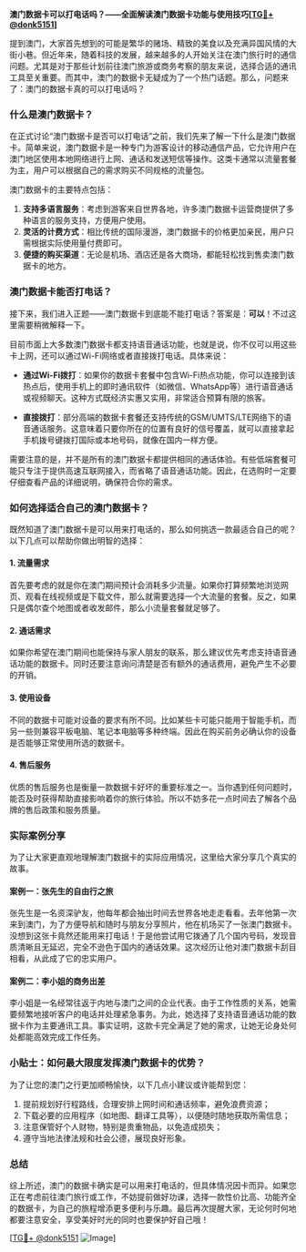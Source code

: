 **澳门数据卡可以打电话吗？——全面解读澳门数据卡功能与使用技巧[[TG💪+ @donk5151](https://t.me/s/donk5151)]**

提到澳门，大家首先想到的可能是繁华的赌场、精致的美食以及充满异国风情的大街小巷。但近年来，随着科技的发展，越来越多的人开始关注在澳门旅行时的通信问题。尤其是对于那些计划前往澳门旅游或商务考察的朋友来说，选择合适的通讯工具至关重要。而其中，澳门的数据卡无疑成为了一个热门话题。那么，问题来了：澳门的数据卡真的可以打电话吗？

### 什么是澳门数据卡？

在正式讨论“澳门数据卡是否可以打电话”之前，我们先来了解一下什么是澳门数据卡。简单来说，澳门数据卡是一种专门为游客设计的移动通信产品，它允许用户在澳门地区使用本地网络进行上网、通话和发送短信等操作。这类卡通常以流量套餐为主，用户可以根据自己的需求购买不同规格的流量包。

澳门数据卡的主要特点包括：
1. **支持多语言服务**：考虑到游客来自世界各地，许多澳门数据卡运营商提供了多种语言的服务支持，方便用户使用。
2. **灵活的计费方式**：相比传统的国际漫游，澳门数据卡的价格更加亲民，用户只需根据实际使用量付费即可。
3. **便捷的购买渠道**：无论是机场、酒店还是各大商场，都能轻松找到售卖澳门数据卡的地方。

### 澳门数据卡能否打电话？

接下来，我们进入正题——澳门数据卡到底能不能打电话？答案是：**可以**！不过这里需要稍微解释一下。

目前市面上大多数澳门数据卡都支持语音通话功能，也就是说，你不仅可以用这些卡上网，还可以通过Wi-Fi网络或者直接拨打电话。具体来说：

- **通过Wi-Fi拨打**：如果你的数据卡套餐中包含Wi-Fi热点功能，你可以连接到该热点后，使用手机上的即时通讯软件（如微信、WhatsApp等）进行语音通话或视频聊天。这种方式既经济实惠又实用，非常适合预算有限的旅客。
  
- **直接拨打**：部分高端的数据卡套餐还支持传统的GSM/UMTS/LTE网络下的语音通话服务。这意味着只要你所在的位置有良好的信号覆盖，就可以直接拿起手机拨号键拨打国际或本地号码，就像在国内一样方便。

需要注意的是，并不是所有的澳门数据卡都提供相同的通话体验。有些低端套餐可能只专注于提供高速互联网接入，而省略了语音通话功能。因此，在选购时一定要仔细查看产品的详细说明，确保符合你的需求。

### 如何选择适合自己的澳门数据卡？

既然知道了澳门数据卡是可以用来打电话的，那么如何挑选一款最适合自己的呢？以下几点可以帮助你做出明智的选择：

#### 1. 流量需求
首先要考虑的就是你在澳门期间预计会消耗多少流量。如果你打算频繁地浏览网页、观看在线视频或是下载文件，那么就需要选择一个大流量的套餐。反之，如果只是偶尔查个地图或者收发邮件，那么小流量套餐就足够了。

#### 2. 通话需求
如果你希望在澳门期间也能保持与家人朋友的联系，那么建议优先考虑支持语音通话功能的数据卡。同时还要注意询问清楚是否有额外的通话费用，避免产生不必要的开销。

#### 3. 使用设备
不同的数据卡可能对设备的要求有所不同。比如某些卡可能只能用于智能手机，而另一些则兼容平板电脑、笔记本电脑等多种终端。因此在购买前务必确认你的设备是否能够正常使用所选的数据卡。

#### 4. 售后服务
优质的售后服务也是衡量一款数据卡好坏的重要标准之一。当你遇到任何问题时，能否及时获得帮助直接影响着你的旅行体验。所以不妨多花一点时间去了解各个品牌的售后政策和服务质量。

### 实际案例分享

为了让大家更直观地理解澳门数据卡的实际应用情况，这里给大家分享几个真实的故事。

#### 案例一：张先生的自由行之旅
张先生是一名资深驴友，他每年都会抽出时间去世界各地走走看看。去年他第一次来到澳门，为了方便导航和随时与朋友分享照片，他在机场买了一张澳门数据卡。没想到这张卡竟然还能用来打电话！于是他尝试用它拨通了几个国内号码，发现音质清晰且无延迟，完全不逊色于国内的通话效果。这次经历让他对澳门数据卡刮目相看，从此成了它的忠实用户。

#### 案例二：李小姐的商务出差
李小姐是一名经常往返于内地与澳门之间的企业代表。由于工作性质的关系，她需要频繁地接听客户的电话并处理紧急事务。为此，她选择了支持语音通话功能的数据卡作为主要通讯工具。事实证明，这款卡完全满足了她的需求，让她无论身处何处都能高效完成工作任务。

### 小贴士：如何最大限度发挥澳门数据卡的优势？

为了让您的澳门之行更加顺畅愉快，以下几点小建议或许能帮到您：

1. 提前规划好行程路线，合理安排上网时间和通话频率，避免浪费资源；
2. 下载必要的应用程序（如地图、翻译工具等），以便随时随地获取所需信息；
3. 注意保管好个人财物，特别是贵重物品，以免造成损失；
4. 遵守当地法律法规和社会公德，展现良好形象。

### 总结

综上所述，澳门的数据卡确实是可以用来打电话的，但具体情况因卡而异。如果您正在考虑前往澳门旅行或工作，不妨提前做好功课，选择一款性价比高、功能齐全的数据卡，为自己的旅程增添更多便利与乐趣。最后再次提醒大家，无论何时何地都要注意安全，享受美好时光的同时也要保护好自己哦！

[[TG💪+ @donk5151](https://t.me/s/donk5151) ![Image](https://i.postimg.cc/rwNCRYN7/Snipaste-2025-04-30-17-27-05.png)]
